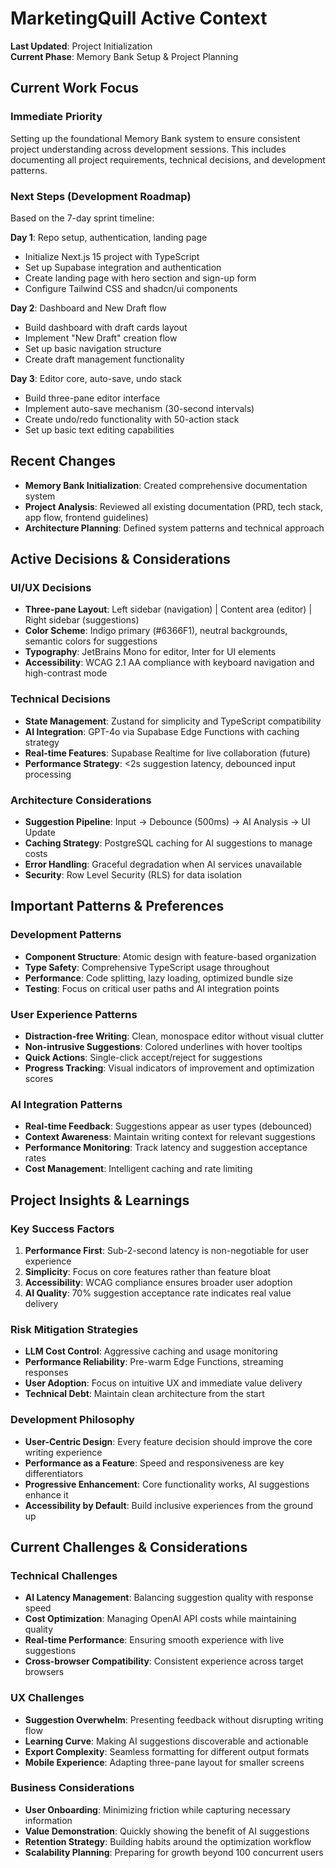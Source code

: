 # MarketingQuill Active Context

**Last Updated**: Project Initialization  
**Current Phase**: Memory Bank Setup & Project Planning

## Current Work Focus

### Immediate Priority
Setting up the foundational Memory Bank system to ensure consistent project understanding across development sessions. This includes documenting all project requirements, technical decisions, and development patterns.

### Next Steps (Development Roadmap)
Based on the 7-day sprint timeline:

**Day 1**: Repo setup, authentication, landing page
- Initialize Next.js 15 project with TypeScript
- Set up Supabase integration and authentication
- Create landing page with hero section and sign-up form
- Configure Tailwind CSS and shadcn/ui components

**Day 2**: Dashboard and New Draft flow
- Build dashboard with draft cards layout
- Implement "New Draft" creation flow
- Set up basic navigation structure
- Create draft management functionality

**Day 3**: Editor core, auto-save, undo stack
- Build three-pane editor interface
- Implement auto-save mechanism (30-second intervals)
- Create undo/redo functionality with 50-action stack
- Set up basic text editing capabilities

## Recent Changes
- **Memory Bank Initialization**: Created comprehensive documentation system
- **Project Analysis**: Reviewed all existing documentation (PRD, tech stack, app flow, frontend guidelines)
- **Architecture Planning**: Defined system patterns and technical approach

## Active Decisions & Considerations

### UI/UX Decisions
- **Three-pane Layout**: Left sidebar (navigation) | Content area (editor) | Right sidebar (suggestions)
- **Color Scheme**: Indigo primary (#6366F1), neutral backgrounds, semantic colors for suggestions
- **Typography**: JetBrains Mono for editor, Inter for UI elements
- **Accessibility**: WCAG 2.1 AA compliance with keyboard navigation and high-contrast mode

### Technical Decisions
- **State Management**: Zustand for simplicity and TypeScript compatibility
- **AI Integration**: GPT-4o via Supabase Edge Functions with caching strategy
- **Real-time Features**: Supabase Realtime for live collaboration (future)
- **Performance Strategy**: <2s suggestion latency, debounced input processing

### Architecture Considerations
- **Suggestion Pipeline**: Input → Debounce (500ms) → AI Analysis → UI Update
- **Caching Strategy**: PostgreSQL caching for AI suggestions to manage costs
- **Error Handling**: Graceful degradation when AI services unavailable
- **Security**: Row Level Security (RLS) for data isolation

## Important Patterns & Preferences

### Development Patterns
- **Component Structure**: Atomic design with feature-based organization
- **Type Safety**: Comprehensive TypeScript usage throughout
- **Performance**: Code splitting, lazy loading, optimized bundle size
- **Testing**: Focus on critical user paths and AI integration points

### User Experience Patterns
- **Distraction-free Writing**: Clean, monospace editor without visual clutter
- **Non-intrusive Suggestions**: Colored underlines with hover tooltips
- **Quick Actions**: Single-click accept/reject for suggestions
- **Progress Tracking**: Visual indicators of improvement and optimization scores

### AI Integration Patterns
- **Real-time Feedback**: Suggestions appear as user types (debounced)
- **Context Awareness**: Maintain writing context for relevant suggestions
- **Performance Monitoring**: Track latency and suggestion acceptance rates
- **Cost Management**: Intelligent caching and rate limiting

## Project Insights & Learnings

### Key Success Factors
1. **Performance First**: Sub-2-second latency is non-negotiable for user experience
2. **Simplicity**: Focus on core features rather than feature bloat
3. **Accessibility**: WCAG compliance ensures broader user adoption
4. **AI Quality**: 70% suggestion acceptance rate indicates real value delivery

### Risk Mitigation Strategies
- **LLM Cost Control**: Aggressive caching and usage monitoring
- **Performance Reliability**: Pre-warm Edge Functions, streaming responses
- **User Adoption**: Focus on intuitive UX and immediate value delivery
- **Technical Debt**: Maintain clean architecture from the start

### Development Philosophy
- **User-Centric Design**: Every feature decision should improve the core writing experience
- **Performance as a Feature**: Speed and responsiveness are key differentiators
- **Progressive Enhancement**: Core functionality works, AI suggestions enhance it
- **Accessibility by Default**: Build inclusive experiences from the ground up

## Current Challenges & Considerations

### Technical Challenges
- **AI Latency Management**: Balancing suggestion quality with response speed
- **Cost Optimization**: Managing OpenAI API costs while maintaining quality
- **Real-time Performance**: Ensuring smooth experience with live suggestions
- **Cross-browser Compatibility**: Consistent experience across target browsers

### UX Challenges
- **Suggestion Overwhelm**: Presenting feedback without disrupting writing flow
- **Learning Curve**: Making AI suggestions discoverable and actionable
- **Export Complexity**: Seamless formatting for different output formats
- **Mobile Experience**: Adapting three-pane layout for smaller screens

### Business Considerations
- **User Onboarding**: Minimizing friction while capturing necessary information
- **Value Demonstration**: Quickly showing the benefit of AI suggestions
- **Retention Strategy**: Building habits around the optimization workflow
- **Scalability Planning**: Preparing for growth beyond 100 concurrent users 